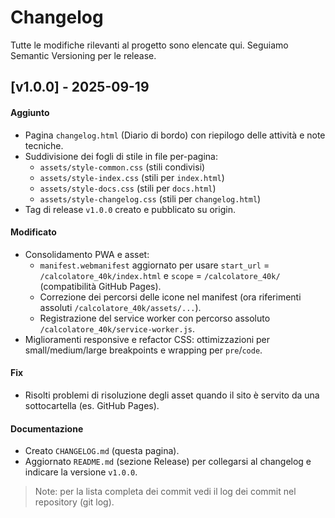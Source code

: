 # Changelog

Tutte le modifiche rilevanti al progetto sono elencate qui. Seguiamo Semantic Versioning per le release.

## [v1.0.0] - 2025-09-19
#### Aggiunto
- Pagina `changelog.html` (Diario di bordo) con riepilogo delle attività e note tecniche.
- Suddivisione dei fogli di stile in file per-pagina:
  - `assets/style-common.css` (stili condivisi)
  - `assets/style-index.css` (stili per `index.html`)
  - `assets/style-docs.css` (stili per `docs.html`)
  - `assets/style-changelog.css` (stili per `changelog.html`)
- Tag di release `v1.0.0` creato e pubblicato su origin.

#### Modificato
- Consolidamento PWA e asset:
  - `manifest.webmanifest` aggiornato per usare `start_url` = `/calcolatore_40k/index.html` e `scope` = `/calcolatore_40k/` (compatibilità GitHub Pages).
  - Correzione dei percorsi delle icone nel manifest (ora riferimenti assoluti `/calcolatore_40k/assets/...`).
  - Registrazione del service worker con percorso assoluto `/calcolatore_40k/service-worker.js`.
- Miglioramenti responsive e refactor CSS: ottimizzazioni per small/medium/large breakpoints e wrapping per `pre`/`code`.

#### Fix
- Risolti problemi di risoluzione degli asset quando il sito è servito da una sottocartella (es. GitHub Pages).

#### Documentazione
- Creato `CHANGELOG.md` (questa pagina).
- Aggiornato `README.md` (sezione Release) per collegarsi al changelog e indicare la versione `v1.0.0`.

> Note: per la lista completa dei commit vedi il log dei commit nel repository (git log).
